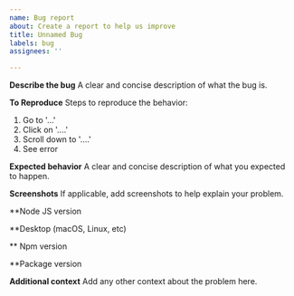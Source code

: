 ```yaml
---
name: Bug report
about: Create a report to help us improve
title: Unnamed Bug
labels: bug
assignees: ''

---
```


**Describe the bug**
A clear and concise description of what the bug is.

**To Reproduce**
Steps to reproduce the behavior:
1. Go to '...'
2. Click on '....'
3. Scroll down to '....'
4. See error

**Expected behavior**
A clear and concise description of what you expected to happen.

**Screenshots**
If applicable, add screenshots to help explain your problem.

**Node JS version

**Desktop (macOS, Linux, etc)

** Npm version

**Package version

**Additional context**
Add any other context about the problem here.
